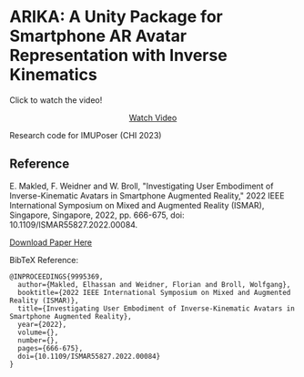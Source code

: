 # ARIKA: A Unity Package for Smartphone AR Avatar Representation with Inverse Kinematics
Click to watch the video!
<p align="center">
  <a href="[https://www.youtube.com/watch?v=hgpjbKv8XFY](https://www.youtube.com/watch?v=lm-q8eDso2Q)">Watch Video</a>
</p>

Research code for IMUPoser (CHI 2023)

## Reference
E. Makled, F. Weidner and W. Broll, "Investigating User Embodiment of Inverse-Kinematic Avatars in Smartphone Augmented Reality," 2022 IEEE International Symposium on Mixed and Augmented Reality (ISMAR), Singapore, Singapore, 2022, pp. 666-675, doi: 10.1109/ISMAR55827.2022.00084.

[Download Paper Here](http://mkld.me/wp-content/uploads/2022/11/ISMAR22__May_27th__Investigating_User_Embodiment_of_Inverse_Kinematic_Avatars_in_Handheld_Augmented_Reality.pdf)

BibTeX Reference:

```
@INPROCEEDINGS{9995369,
  author={Makled, Elhassan and Weidner, Florian and Broll, Wolfgang},
  booktitle={2022 IEEE International Symposium on Mixed and Augmented Reality (ISMAR)}, 
  title={Investigating User Embodiment of Inverse-Kinematic Avatars in Smartphone Augmented Reality}, 
  year={2022},
  volume={},
  number={},
  pages={666-675},
  doi={10.1109/ISMAR55827.2022.00084}
}
```

